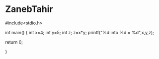 # ZanebTahir
#include<stdio.h>

int main()  {
int x=4;
int y=5;
int z;
z=x*y;
printf("%d into %d = %d",x,y,z);


return 0;

}
